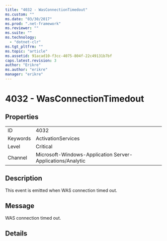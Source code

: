 ```yaml
---
title: "4032 - WasConnectionTimedout"
ms.custom: ""
ms.date: "03/30/2017"
ms.prod: ".net-framework"
ms.reviewer: ""
ms.suite: ""
ms.technology: 
  - "dotnet-clr"
ms.tgt_pltfrm: ""
ms.topic: "article"
ms.assetid: 91acad10-f3cc-4075-804f-22c49131b7bf
caps.latest.revision: 3
author: "Erikre"
ms.author: "erikre"
manager: "erikre"
---
```

# 4032 - WasConnectionTimedout
## Properties  
  
|||  
|-|-|  
|ID|4032|  
|Keywords|ActivationServices|  
|Level|Critical|  
|Channel|Microsoft-Windows-Application Server-Applications/Analytic|  
  
## Description  
 This event is emitted when WAS connection timed out.  
  
## Message  
 WAS connection timed out.  
  
## Details
